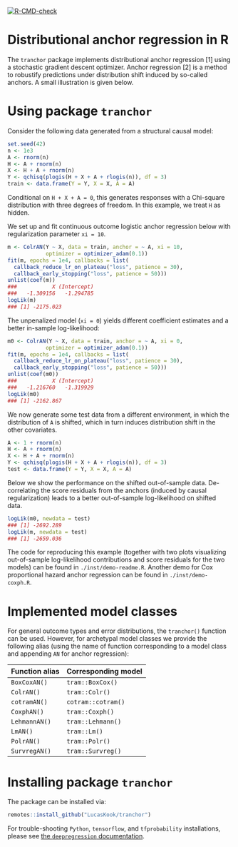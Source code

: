 <!-- badges: start -->
  [![R-CMD-check](https://github.com/LucasKook/tranchor/actions/workflows/R-CMD-check.yaml/badge.svg)](https://github.com/LucasKook/tranchor/actions/workflows/R-CMD-check.yaml)
<!-- badges: end -->

# Distributional anchor regression in R

The `tranchor` package implements distributional anchor regression [1] using a
stochastic gradient descent optimizer. Anchor regression [2] is a method to
robustify predictions under distribution shift induced by so-called anchors.
A small illustration is given below.

# Using package `tranchor`

Consider the following data generated from a structural causal model:

```r
set.seed(42)
n <- 1e3
A <- rnorm(n)
H <- A + rnorm(n)
X <- H + A + rnorm(n)
Y <- qchisq(plogis(H + X + A + rlogis(n)), df = 3)
train <- data.frame(Y = Y, X = X, A = A)
```

Conditional on `H + X + A = 0`, this generates responses with a Chi-square
distribution with three degrees of freedom. In this example, we treat `H` as
hidden.

We set up and fit continuous outcome logistic anchor regression below with
regularization parameter `xi = 10`.

```r
m <- ColrAN(Y ~ X, data = train, anchor = ~ A, xi = 10, 
            optimizer = optimizer_adam(0.1))
fit(m, epochs = 1e4, callbacks = list(
  callback_reduce_lr_on_plateau("loss", patience = 30),
  callback_early_stopping("loss", patience = 50)))
unlist(coef(m))
###           X (Intercept) 
###   -1.309156   -1.294785 
logLik(m)
### [1] -2175.023
```

The unpenalized model (`xi = 0`) yields different coefficient estimates and
a better in-sample log-likelihood:
```r
m0 <- ColrAN(Y ~ X, data = train, anchor = ~ A, xi = 0, 
            optimizer = optimizer_adam(0.1))
fit(m, epochs = 1e4, callbacks = list(
  callback_reduce_lr_on_plateau("loss", patience = 30),
  callback_early_stopping("loss", patience = 50)))
unlist(coef(m0))
###           X (Intercept) 
###   -1.216760   -1.319929 
logLik(m0)
### [1] -2162.867
```

We now generate some test data from a different environment, in which the
distribution of `A` is shifted, which in turn induces distribution shift in the
other covariates.

```r
A <- 1 + rnorm(n)
H <- A + rnorm(n)
X <- H + A + rnorm(n)
Y <- qchisq(plogis(H + X + A + rlogis(n)), df = 3)
test <- data.frame(Y = Y, X = X, A = A)
```

Below we show the performance on the shifted out-of-sample data. De-correlating
the score residuals from the anchors (induced by causal regularization) leads
to a better out-of-sample log-likelihood on shifted data.

```r
logLik(m0, newdata = test)
### [1] -2692.289
logLik(m, newdata = test)
### [1] -2659.036
```

The code for reproducing this example (together with two plots visualizing
out-of-sample log-likelihood contributions and score residuals for the two
models) can be found in `./inst/demo-readme.R`. Another demo for Cox 
proportional hazard anchor regression can be found in `./inst/demo-coxph.R`.

# Implemented model classes

For general outcome types and error distributions, the `tranchor()` function
can be used. However, for archetypal model classes we provide the following
alias (using the name of function corresponding to a model class and appending
`AN` for anchor regression):

| **Function alias**  | **Corresponding model**    |
|---------------------|----------------------------|
| `BoxCoxAN()`        | `tram::BoxCox()`           | 
| `ColrAN()`          | `tram::Colr()`             |
| `cotramAN()`        | `cotram::cotram()`         |
| `CoxphAN()`         | `tram::Coxph()`            |
| `LehmannAN()`       | `tram::Lehmann()`          |
| `LmAN()`            | `tram::Lm()`               |
| `PolrAN()`          | `tram::Polr()`             |
| `SurvregAN()`       | `tram::Survreg()`          |

# Installing package `tranchor`

The package can be installed via:
```r
remotes::install_github("LucasKook/tranchor")
```

For trouble-shooting `Python`, `tensorflow`, and `tfprobability` installations,
please see [the `deepregression` documentation](https://github.com/neural-structured-additive-learning/deepregression#troubleshooting).
